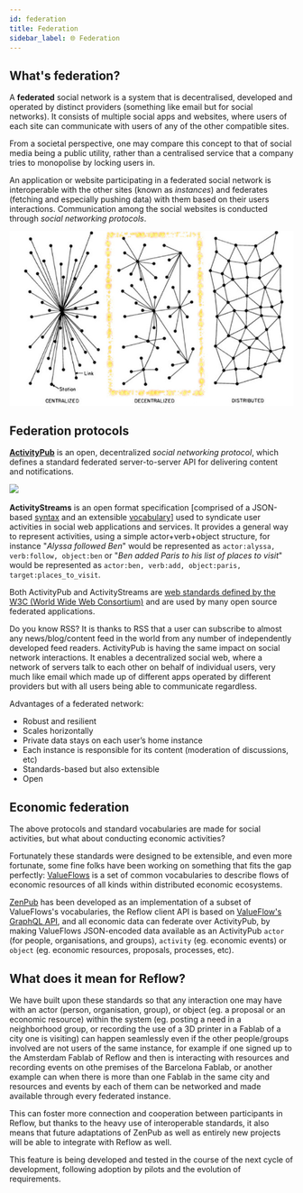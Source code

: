 ```yaml
---
id: federation
title: Federation
sidebar_label: 🌐 Federation
---
```


## What's federation?

A **federated** social network is a system that is decentralised, developed and operated by distinct providers (something like email but for social networks). It consists of multiple social apps and websites, where users of each site can communicate with users of any of the other compatible sites. 

From a societal perspective, one may compare this concept to that of social media being a public utility, rather than a centralised service that a company tries to monopolise by locking users in. 

An application or website participating in a federated social network is interoperable with the other sites (known as *instances*) and federates (fetching and especially pushing data) with them based on their users interactions. Communication among the social websites is conducted through *social networking protocols*. 

  <img src='../img/decentralised.jpg'/>


## Federation protocols

**[ActivityPub](https://www.w3.org/TR/activitypub/)** is an open, decentralized *social networking protocol*, which defines a standard federated server-to-server API for delivering content and notifications.

  <img src='http://activitypub.rocks/static/images/ActivityPub-tutorial-image.png'/>

**ActivityStreams** is an open format specification [comprised of a JSON-based [syntax](https://www.w3.org/TR/activitystreams-core/) and an extensible [vocabulary](https://www.w3.org/TR/activitystreams-core/)] used to syndicate user activities in social web applications and services. It provides a general way to represent activities, using a simple actor+verb+object structure, for instance "*Alyssa followed Ben*" would be represented as `actor:alyssa, verb:follow, object:ben` or "*Ben added Paris to his list of places to visit*" would be represented as `actor:ben, verb:add, object:paris, target:places_to_visit`.

Both ActivityPub and ActivityStreams are [web standards defined by the W3C (World Wide Web Consortium)](https://www.w3.org/standards/about.html) and are used by many open source federated applications.

Do you know RSS? It is thanks to RSS that a user can subscribe to almost any news/blog/content feed in the world from any number of independently developed feed readers. ActivityPub is having the same impact on social network interactions. It enables a decentralized social web, where a network of servers talk to each other on behalf of individual users, very much like email which made up of different apps operated by different providers but with all users being able to communicate regardless. 

Advantages of a federated network:

- Robust and resilient
- Scales horizontally
- Private data stays on each user’s home instance
- Each instance is responsible for its content (moderation of discussions, etc)
- Standards-based but also extensible
- Open

## Economic federation

The above protocols and standard vocabularies are made for social activities, but what about conducting economic activities?

Fortunately these standards were designed to be extensible, and even more fortunate, some fine folks have been working on something that fits the gap perfectly: [ValueFlows](https://valueflo.ws/) is a set of common vocabularies to describe flows of economic resources of all kinds within distributed economic ecosystems.

[ZenPub](./ZenPub) has been developed as an implementation of a subset of ValueFlows's vocabularies, the Reflow client API is based on [ValueFlow's GraphQL API](https://lab.allmende.io/valueflows/vf-schemas/vf-graphql#vf-graphql), and all economic data can federate over ActivityPub, by making ValueFlows JSON-encoded data available as an ActivityPub `actor` (for people, organisations, and groups), `activity` (eg. economic events) or `object` (eg. economic resources, proposals, processes, etc).

## What does it mean for Reflow?

We have built upon these standards so that any interaction one may have with an actor (person, organisation, group), or object (eg. a proposal or an economic resource) within the system (eg. posting a need in a neighborhood group, or recording the use of a 3D printer in a Fablab of a city one is visiting) can happen seamlessly even if the other people/groups involved are not users of the same instance, for example if one signed up to the Amsterdam Fablab of Reflow and then is interacting with resources and recording events on othe premises of the Barcelona Fablab, or another example can when there is more than one Fablab in the same city and resources and events by each of them can be networked and made available through every federated instance.

This can foster more connection and cooperation between participants in Reflow, but thanks to the heavy use of interoperable standards, it also means that future adaptations of ZenPub as well as entirely new projects will be able to integrate with Reflow as well.

This feature is being developed and tested in the course of the next cycle of development, following adoption by pilots and the evolution of requirements.
